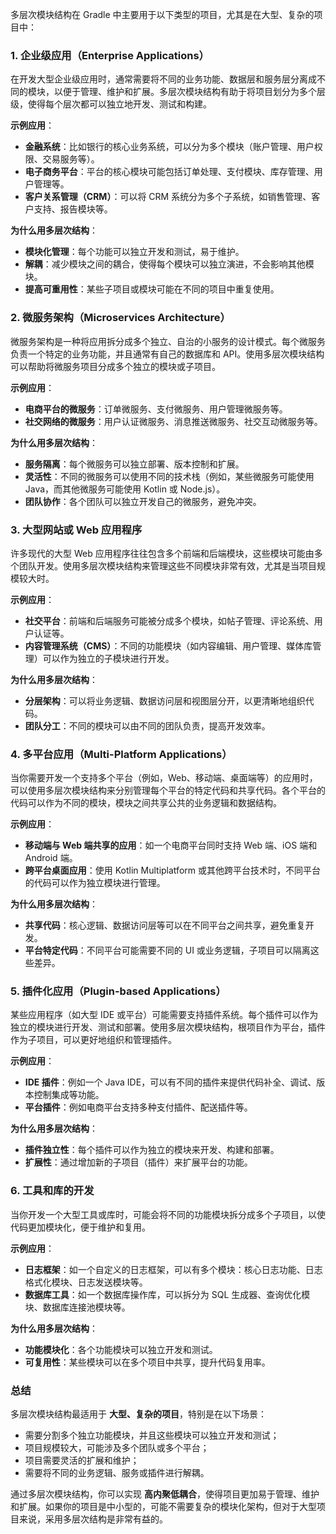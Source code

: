 多层次模块结构在 Gradle 中主要用于以下类型的项目，尤其是在大型、复杂的项目中：

### 1. **企业级应用（Enterprise Applications）**

在开发大型企业级应用时，通常需要将不同的业务功能、数据层和服务层分离成不同的模块，以便于管理、维护和扩展。多层次模块结构有助于将项目划分为多个层级，使得每个层次都可以独立地开发、测试和构建。

**示例应用**：

- **金融系统**：比如银行的核心业务系统，可以分为多个模块（账户管理、用户权限、交易服务等）。
- **电子商务平台**：平台的核心模块可能包括订单处理、支付模块、库存管理、用户管理等。
- **客户关系管理（CRM）**：可以将 CRM 系统分为多个子系统，如销售管理、客户支持、报告模块等。

**为什么用多层次结构**：

- **模块化管理**：每个功能可以独立开发和测试，易于维护。
- **解耦**：减少模块之间的耦合，使得每个模块可以独立演进，不会影响其他模块。
- **提高可重用性**：某些子项目或模块可能在不同的项目中重复使用。

### 2. **微服务架构（Microservices Architecture）**

微服务架构是一种将应用拆分成多个独立、自治的小服务的设计模式。每个微服务负责一个特定的业务功能，并且通常有自己的数据库和 API。使用多层次模块结构可以帮助将微服务项目分成多个独立的模块或子项目。

**示例应用**：

- **电商平台的微服务**：订单微服务、支付微服务、用户管理微服务等。
- **社交网络的微服务**：用户认证微服务、消息推送微服务、社交互动微服务等。

**为什么用多层次结构**：

- **服务隔离**：每个微服务可以独立部署、版本控制和扩展。
- **灵活性**：不同的微服务可以使用不同的技术栈（例如，某些微服务可能使用 Java，而其他微服务可能使用 Kotlin 或 Node.js）。
- **团队协作**：各个团队可以独立开发自己的微服务，避免冲突。

### 3. **大型网站或 Web 应用程序**

许多现代的大型 Web 应用程序往往包含多个前端和后端模块，这些模块可能由多个团队开发。使用多层次模块结构来管理这些不同模块非常有效，尤其是当项目规模较大时。

**示例应用**：

- **社交平台**：前端和后端服务可能被分成多个模块，如帖子管理、评论系统、用户认证等。
- **内容管理系统（CMS）**：不同的功能模块（如内容编辑、用户管理、媒体库管理）可以作为独立的子模块进行开发。

**为什么用多层次结构**：

- **分层架构**：可以将业务逻辑、数据访问层和视图层分开，以更清晰地组织代码。
- **团队分工**：不同的模块可以由不同的团队负责，提高开发效率。

### 4. **多平台应用（Multi-Platform Applications）**

当你需要开发一个支持多个平台（例如，Web、移动端、桌面端等）的应用时，可以使用多层次模块结构来分别管理每个平台的特定代码和共享代码。各个平台的代码可以作为不同的模块，模块之间共享公共的业务逻辑和数据结构。

**示例应用**：

- **移动端与 Web 端共享的应用**：如一个电商平台同时支持 Web 端、iOS 端和 Android 端。
- **跨平台桌面应用**：使用 Kotlin Multiplatform 或其他跨平台技术时，不同平台的代码可以作为独立模块进行管理。

**为什么用多层次结构**：

- **共享代码**：核心逻辑、数据访问层等可以在不同平台之间共享，避免重复开发。
- **平台特定代码**：不同平台可能需要不同的 UI 或业务逻辑，子项目可以隔离这些差异。

### 5. **插件化应用（Plugin-based Applications）**

某些应用程序（如大型 IDE 或平台）可能需要支持插件系统。每个插件可以作为独立的模块进行开发、测试和部署。使用多层次模块结构，根项目作为平台，插件作为子项目，可以更好地组织和管理插件。

**示例应用**：

- **IDE 插件**：例如一个 Java IDE，可以有不同的插件来提供代码补全、调试、版本控制集成等功能。
- **平台插件**：例如电商平台支持多种支付插件、配送插件等。

**为什么用多层次结构**：

- **插件独立性**：每个插件可以作为独立的模块来开发、构建和部署。
- **扩展性**：通过增加新的子项目（插件）来扩展平台的功能。

### 6. **工具和库的开发**

当你开发一个大型工具或库时，可能会将不同的功能模块拆分成多个子项目，以使代码更加模块化，便于维护和复用。

**示例应用**：

- **日志框架**：如一个自定义的日志框架，可以有多个模块：核心日志功能、日志格式化模块、日志发送模块等。
- **数据库工具**：如一个数据库操作库，可以拆分为 SQL 生成器、查询优化模块、数据库连接池模块等。

**为什么用多层次结构**：

- **功能模块化**：各个功能模块可以独立开发和测试。
- **可复用性**：某些模块可以在多个项目中共享，提升代码复用率。

### 总结

多层次模块结构最适用于 **大型、复杂的项目**，特别是在以下场景：

- 需要分割多个独立功能模块，并且这些模块可以独立开发和测试；
- 项目规模较大，可能涉及多个团队或多个平台；
- 项目需要灵活的扩展和维护；
- 需要将不同的业务逻辑、服务或插件进行解耦。

通过多层次模块结构，你可以实现 **高内聚低耦合**，使得项目更加易于管理、维护和扩展。如果你的项目是中小型的，可能不需要复杂的模块化架构，但对于大型项目来说，采用多层次结构是非常有益的。